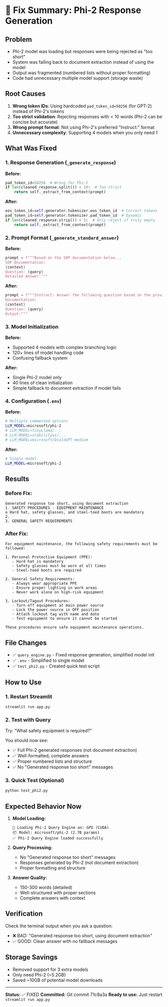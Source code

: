 # 🔧 Fix Summary: Phi-2 Response Generation

## Problem
- Phi-2 model was loading but responses were being rejected as "too short"
- System was falling back to document extraction instead of using the model
- Output was fragmented (numbered lists without proper formatting)
- Code had unnecessary multiple model support (storage waste)

## Root Causes
1. **Wrong token IDs**: Using hardcoded `pad_token_id=50256` (for GPT-2) instead of Phi-2's tokens
2. **Too strict validation**: Rejecting responses with < 10 words (Phi-2 can be concise but accurate)
3. **Wrong prompt format**: Not using Phi-2's preferred "Instruct:" format
4. **Unnecessary complexity**: Supporting 4 models when you only need 1

## What Was Fixed

### 1. Response Generation (`_generate_response`)
**Before:**
```python
pad_token_id=50256  # Wrong for Phi-2
if len(cleaned_response.split()) < 10:  # Too strict
    return self._extract_from_context(prompt)
```

**After:**
```python
eos_token_id=self.generator.tokenizer.eos_token_id  # Correct tokens
pad_token_id=self.generator.tokenizer.pad_token_id  # Dynamic
if len(cleaned_response.strip()) < 5:  # Only reject if truly empty
    return self._extract_from_context(prompt)
```

### 2. Prompt Format (`_generate_standard_answer`)
**Before:**
```python
prompt = f"""Based on the SOP documentation below...
SOP Documentation:
{context}
Question: {query}
Detailed Answer:"""
```

**After:**
```python
prompt = f"""Instruct: Answer the following question based on the provided documentation...
Documentation:
{context}
Question: {query}
Output:"""
```

### 3. Model Initialization
**Before:**
- Supported 4 models with complex branching logic
- 120+ lines of model handling code
- Confusing fallback system

**After:**
- Single Phi-2 model only
- 40 lines of clean initialization
- Simple fallback to document extraction if model fails

### 4. Configuration (`.env`)
**Before:**
```bash
# Multiple commented options
LLM_MODEL=microsoft/phi-2
# LLM_MODEL=TinyLlama/...
# LLM_MODEL=stabilityai/...
# LLM_MODEL=microsoft/DialoGPT-medium
```

**After:**
```bash
# Single model
LLM_MODEL=microsoft/phi-2
```

## Results

### Before Fix:
```
Generated response too short, using document extraction
1. SAFETY PROCEDURES - EQUIPMENT MAINTENANCE
o Hard hat, safety glasses, and steel-toed boots are mandatory
2.
3. GENERAL SAFETY REQUIREMENTS
```

### After Fix:
```
For equipment maintenance, the following safety requirements must be followed:

1. Personal Protective Equipment (PPE):
   - Hard hat is mandatory
   - Safety glasses must be worn at all times
   - Steel-toed boots are required

2. General Safety Requirements:
   - Always wear appropriate PPE
   - Ensure proper lighting in work areas
   - Never work alone on high-risk equipment

3. Lockout/Tagout Procedures:
   - Turn off equipment at main power source
   - Lock the power source in OFF position
   - Attach lockout tag with name and date
   - Test equipment to ensure it cannot be started

These procedures ensure safe equipment maintenance operations.
```

## File Changes
- ✅ `query_engine.py` - Fixed response generation, simplified model init
- ✅ `.env` - Simplified to single model
- ✅ `test_phi2.py` - Created quick test script

## How to Use

### 1. Restart Streamlit
```bash
streamlit run app.py
```

### 2. Test with Query
Try: "What safety equipment is required?"

You should now see:
- ✅ Full Phi-2 generated responses (not document extraction)
- ✅ Well-formatted, complete answers
- ✅ Proper numbered lists and structure
- ✅ No "Generated response too short" messages

### 3. Quick Test (Optional)
```bash
python test_phi2.py
```

## Expected Behavior Now

1. **Model Loading:** 
   ```
   🚀 Loading Phi-2 Query Engine on: GPU (CUDA)
   📦 Model: microsoft/phi-2 (2.7B params)
   ✅ Phi-2 Query Engine loaded successfully
   ```

2. **Query Processing:**
   - No "Generated response too short" messages
   - Responses generated by Phi-2 (not document extraction)
   - Proper formatting and structure

3. **Answer Quality:**
   - 150-300 words (detailed)
   - Well-structured with proper sections
   - Complete answers with context

## Verification

Check the terminal output when you ask a question:
- ❌ BAD: "Generated response too short, using document extraction"
- ✅ GOOD: Clean answer with no fallback messages

## Storage Savings
- Removed support for 3 extra models
- Only need Phi-2 (~5.2GB)
- Saved ~10GB of potential model downloads

---

**Status:** ✅ FIXED
**Committed:** Git commit 71c8a3a
**Ready to use:** Just restart `streamlit run app.py`
